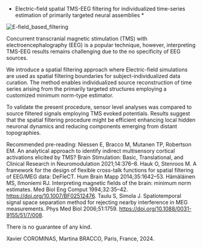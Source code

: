 * Electric-field spatial TMS-EEG filtering for individualized time-series estimation of primarily targeted neural assemblies *

![E-field_based_filtering](https://github.com/user-attachments/assets/fbe49df2-44b3-4232-a213-839d321503f4)


Concurrent transcranial magnetic stimulation (TMS)  with electroencephalography (EEG) is a popular technique,
however, interpreting TMS-EEG results remains challenging due to the no specificity of EEG sources.

We introduce a spatial filtering approach where Electric-field simulations are used as spatial filtering boundaries for subject-individualized data curation.
The method enables individualized source reconstruction of time series arising from the primarily targeted structures employing a customized minimum norm-type estimator.

To validate the present procedure, sensor level analyses was compared to source filtered signals employing TMS evoked potentials. 
Results suggest that the spatial filtering procedure might be efficient enhancing local hidden neuronal dynamics and reducing components emerging from distant topographies. 




Recommended pre-reading: 
Niessen E, Bracco M, Mutanen TP, Robertson EM. An analytical approach to identify indirect multisensory cortical activations elicited by TMS? Brain Stimulation: Basic, Translational, and Clinical Research in Neuromodulation 2021;14:376–8. 
Hauk O, Stenroos M. A framework for the design of flexible cross-talk functions for spatial filtering of EEG/MEG data: DeFleCT. Hum Brain Mapp 2014;35:1642–53.
Hämäläinen MS, Ilmoniemi RJ. Interpreting magnetic fields of the brain: minimum norm estimates. Med Biol Eng Comput 1994;32:35–42. https://doi.org/10.1007/BF02512476.
Taulu S, Simola J. Spatiotemporal signal space separation method for rejecting nearby interference in MEG measurements. Phys Med Biol 2006;51:1759. https://doi.org/10.1088/0031-9155/51/7/008.


There is no guarantee of any kind.

Xavier COROMINAS,
Martina BRACCO,
Paris, France, 2024.
